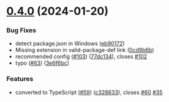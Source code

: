 # [0.4.0](https://github.com/JoshuaKGoldberg/eslint-plugin-package-json/compare/v0.1.3...v0.4.0) (2024-01-20)

### Bug Fixes

-   detect package.json in Windows ([eb90172](https://github.com/JoshuaKGoldberg/eslint-plugin-package-json/commit/eb901727c12fdd4f7a5d734c9e98f3123059bee8))
-   Missing extension in valid-package-def link ([0cd9b6b](https://github.com/JoshuaKGoldberg/eslint-plugin-package-json/commit/0cd9b6bd462b9b801cf69b1a09d8c23d4afcedf0))
-   recommended config ([#103](https://github.com/JoshuaKGoldberg/eslint-plugin-package-json/issues/103)) ([77dc134](https://github.com/JoshuaKGoldberg/eslint-plugin-package-json/commit/77dc1344ea7a34abcb6c0e87d61b65149b4fe2ca)), closes [#102](https://github.com/JoshuaKGoldberg/eslint-plugin-package-json/issues/102)
-   typo ([#63](https://github.com/JoshuaKGoldberg/eslint-plugin-package-json/issues/63)) ([3e6f6bc](https://github.com/JoshuaKGoldberg/eslint-plugin-package-json/commit/3e6f6bc40ed8a856199082429e66c77c099210f5))

### Features

-   converted to TypeScript ([#59](https://github.com/JoshuaKGoldberg/eslint-plugin-package-json/issues/59)) ([c328633](https://github.com/JoshuaKGoldberg/eslint-plugin-package-json/commit/c3286338cb98a3d5570ff95424057317a2881fa1)), closes [#60](https://github.com/JoshuaKGoldberg/eslint-plugin-package-json/issues/60) [#35](https://github.com/JoshuaKGoldberg/eslint-plugin-package-json/issues/35)
